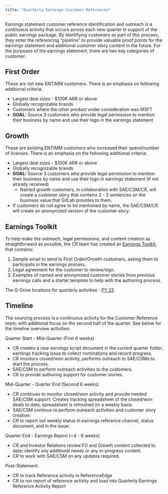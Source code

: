 ```yaml
---
title: "Quarterly Earnings Customer References"
---
```


Earnings statement customer reference identification and outreach is a continuous activity that occurs across each new quarter in support of the public earnings package. By identifying customers as part of this process, they enter the referencing “pipeline” to provide valuable proof points for the earnings statement and additional customer story content in the future. For the purposes of the earnings statement, there are two key categories of customer:

## First Order

These are net new ENT/MM customers. There is an emphasis on following additional criteria:

   - Largest deal sizes - $100K ARR or above
   - Globally recognizable brands
   - Customers where the other product under consideration was MSFT
   - **GOAL:** Source 3 customers who provide legal permission to mention their business by name and use their logo in the earnings statement

## Growth

These are existing ENT/MM customers who increased their spend/number of licenses. There is an emphasis on the following additional criteria:

   - Largest deal sizes - $100K ARR or above
   - Globally recognizable brands
   - **GOAL:** Source 3 customers who provide legal permission to mention their business by name and use their logo in earnings statement (if not already received)
      - Named growth customers, in collaboration with SAE/CSM/CR, will create a customer story that contains 2 - 3 sentences on the business value  that GitLab provides to them.
   - If customers do not agree to be mentioned by name, the SAE/CSM/CR will create an anonymized version of the customer story.

## Earnings Toolkit

To help make the outreach, legal permissions, and content creation as straightforward as possible, the CR team has created an [Earnings Toolkit](https://drive.google.com/drive/folders/1QgMxoAjNGNX0BkhjxcTuAHVRxP_lsPbJ?usp=sharing), that contains:

1. Sample email to send to First Order/Growth customers, asking them to participate in the earnings process.
2. Legal agreement for the customer to review/sign.
3. Examples of named and anonymized customer stories from previous earnings calls and a starter template to help with the authoring process.

The G-Drive locations for quarterly activities - [FY 23](https://drive.google.com/drive/folders/1s22jbNz3nLVNjCRSWrqnH4-gAM5ZDcKf?usp=sharing)

## Timeline

The sourcing process is a continuous activity for the Customer Reference team; with additional focus on the second half of the quarter. See below for the timeline overview activities:

Quarter Start - Mid-Quarter (First 6 weeks)

- CR creates a new earnings script document in the current quarter folder, earnings tracking issue to collect nominations and record progress.
- CR monitors closed/won activity, performs outreach to SAE/CSMs to start the process.
- SAE/CSM to perform outreach activities to the customers.
- CR to provide authoring support for customer stories.

Mid-Quarter - Quarter End (Second 6 weeks)

- CR continues to monitor closed/won activity and provide needed SAE/CSM support. Creates tracking spreadsheet of the closed/won deals to date; spreadsheet is refreshed on a weekly basis.
- SAE/CSM continue to perform outreach activities and customer story creation.
- CR to report out weekly status in earnings reference channel, status document, and in the issue.

Quarter End - Earnings Report (~4 - 6 weeks)

- CR and Investor Relations review FO and Growth content collected to date; identify any additional needs or any in-progress content.
- CR to work with SAE/CSM on any updates required.

Post-Statement:

   - CR to track Reference activity in ReferenceEdge
   - CR to run report of reference activity and load into Quarterly Earnings Reference Activity Report

